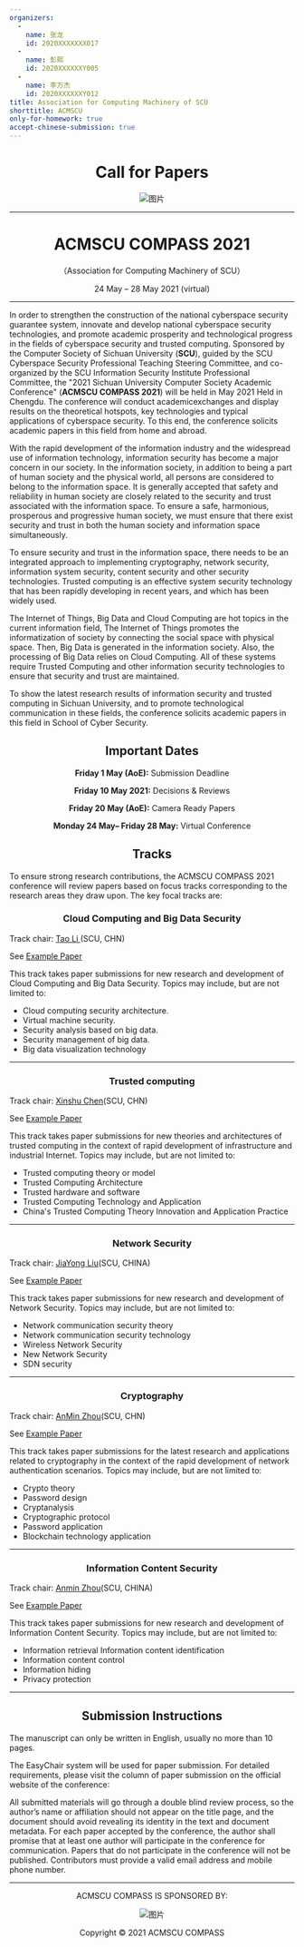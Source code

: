 ```yaml
---
organizers:
  -
    name: 张龙
    id: 2020XXXXXXX017
  -
    name: 彭熙
    id: 2020XXXXXXY005
  -
    name: 李万杰
    id: 2020XXXXXXY012
title: Association for Computing Machinery of SCU
shorttitle: ACMSCU
only-for-homework: true
accept-chinese-submission: true
---
```


<div align=center>

# Call for Papers​

![图片](https://uploader.shimo.im/f/OizXKN1CbRGalN1d.png!thumbnail?fileGuid=hgqRtkygpVdXQTwj)

---

# ACMSCU COMPASS 2021

（Association for Computing Machinery of SCU）

24 May – 28 May 2021 (virtual)

</div>

---


In order to strengthen the construction of the national cyberspace security guarantee system, innovate and develop national cyberspace security technologies, and promote academic prosperity and technological progress in the fields of cyberspace security and trusted computing. Sponsored by the Computer Society of Sichuan University (**SCU**), guided by the SCU Cyberspace Security Professional Teaching Steering Committee, and co-organized by the SCU Information Security Institute Professional Committee, the "2021 Sichuan University Computer Society Academic Conference" (**ACMSCU COMPASS 2021**) will be held in May 2021 Held in Chengdu. The conference will conduct academicexchanges and display results on the theoretical hotspots, key technologies and typical applications of cyberspace security. To this end, the conference solicits academic papers in this field from home and abroad.

With the rapid development of the information industry and the widespread use of information technology, information security has become a major concern in our society. In the information society, in addition to being a part of human society and the physical world, all persons are considered to belong to the information space. It is generally accepted that safety and reliability in human society are closely related to the security and trust associated with the information space. To ensure a safe, harmonious, prosperous and progressive human society, we must ensure that there exist security and trust in both the human society and information space simultaneously.

To ensure security and trust in the information space, there needs to be an integrated approach to implementing cryptography, network security, information system security, content security and other security technologies. Trusted computing is an effective system security technology that has been rapidly developing in recent years, and which has been widely used.

The Internet of Things, Big Data and Cloud Computing are hot topics in the current information field, The Internet of Things promotes the informatization of society by connecting the social space with physical space. Then, Big Data is generated in the information society. Also, the processing of Big Data relies on Cloud Computing. All of these systems require Trusted Computing and other information security technologies to ensure that security and trust are maintained.

To show the latest research results of information security and trusted computing in Sichuan University, and to promote technological communication in these fields, the conference solicits academic papers in this field in School of Cyber Security.

<center>

## Important Dates

</center>


<center>

**Friday 1 May (AoE):**  Submission Deadline

**Friday 10 May 2021:**  Decisions & Reviews

**Friday 20 May (AoE):**  Camera Ready Papers

**Monday 24 May– Friday 28 May:**  Virtual Conference

</center>


<center>

## Tracks

</center>

To ensure strong research contributions, the ACMSCU COMPASS 2021 conference will review papers based on focus tracks corresponding to the research areas they draw upon. The key focal tracks are:

<center>

### Cloud Computing and Big Data Security

</center>

Track chair: [Tao Li ](http://none?fileGuid=hgqRtkygpVdXQTwj)(SCU, CHN)

See [Example Paper](http://none?fileGuid=hgqRtkygpVdXQTwj)

This track takes paper submissions for new research and development of Cloud Computing and Big Data Security. Topics may include, but are not limited to:

* Cloud computing security architecture.
* Virtual machine security.
* Security analysis based on big data.
* Security management of big data.
* Big data visualization technology


---



<center>

### Trusted computing

</center>

Track chair: [Xinshu Chen](http://none/?fileGuid=hgqRtkygpVdXQTwj)(SCU, CHN)

See [Example Paper](http://none/?fileGuid=hgqRtkygpVdXQTwj)

This track takes paper submissions for new theories and architectures of trusted computing in the context of rapid development of infrastructure and industrial Internet. Topics may include, but are not limited to:


* Trusted computing theory or model
* Trusted Computing Architecture
* Trusted hardware and software
* Trusted Computing Technology and Application
* China's Trusted Computing Theory Innovation and Application Practice

---



<center>

### Network Security

</center>

Track chair: [JiaYong Liu](http://none/?fileGuid=hgqRtkygpVdXQTwj)(SCU, CHINA)

See [Example Paper](http://none/?fileGuid=hgqRtkygpVdXQTwj)

This track takes paper submissions for new research and development of Network Security. Topics may include, but are not limited to:

* Network communication security theory
* Network communication security technology
* Wireless Network Security
* New Network Security
* SDN security

---



<center>

### Cryptography

</center>

Track chair: [AnMin Zhou](http://none/?fileGuid=hgqRtkygpVdXQTwj)(SCU, CHN)

See [Example Paper](http://none/?fileGuid=hgqRtkygpVdXQTwj)

This track takes paper submissions for the latest research and applications related to cryptography in the context of the rapid development of network authentication scenarios. Topics may include, but are not limited to:

* Crypto theory
* Password design
* Cryptanalysis
* Cryptographic protocol
* Password application
* Blockchain technology application

---



<center>

### Information Content Security

</center>

Track chair: [Anmin Zhou](http://none/?fileGuid=hgqRtkygpVdXQTwj)(SCU, CHINA)

See [Example Paper](http://none/?fileGuid=hgqRtkygpVdXQTwj)

This track takes paper submissions for new research and development of Information Content Security. Topics may include, but are not limited to:


* Information retrieval  Information content identification
* Information content control
* Information hiding
* Privacy protection

---



<center>

## Submission Instructions

</center>

The manuscript can only be written in English, usually no more than 10 pages.

The EasyChair system will be used for paper submission. For detailed requirements, please visit the column of paper submission on the official website of the conference∶

All submitted materials will go through a double blind review process, so the author’s name or affiliation should not appear on the title page, and the document should avoid revealing its identity in the text and document metadata. For each paper accepted by the conference, the author shall promise that at least one author will participate in the conference for communication. Papers that do not participate in the conference will not be published. Contributors must provide a valid email address and mobile phone number.

---

<div align=center>

ACMSCU COMPASS IS SPONSORED BY:

![图片](https://uploader.shimo.im/f/63TXUL2ygcbJOi8K.png!thumbnail?fileGuid=hgqRtkygpVdXQTwj)

Copyright © 2021 ACMSCU COMPASS

</div>

